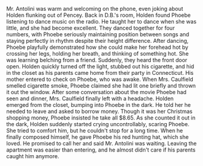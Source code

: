Mr. Antolini was warm and welcoming on the phone, even joking about Holden flunking out of Pencey. Back in D.B.'s room, Holden found Phoebe listening to dance music on the radio. He taught her to dance when she was little, and she had become excellent. They danced together for four numbers, with Phoebe seriously maintaining position between songs and staying perfectly in rhythm despite their height difference. After dancing, Phoebe playfully demonstrated how she could make her forehead hot by crossing her legs, holding her breath, and thinking of something hot. She was learning belching from a friend. Suddenly, they heard the front door open. Holden quickly turned off the light, stubbed out his cigarette, and hid in the closet as his parents came home from their party in Connecticut. His mother entered to check on Phoebe, who was awake. When Mrs. Caulfield smelled cigarette smoke, Phoebe claimed she had lit one briefly and thrown it out the window. After some conversation about the movie Phoebe had seen and dinner, Mrs. Caulfield finally left with a headache. Holden emerged from the closet, bumping into Phoebe in the dark. He told her he needed to leave and asked to borrow money. Though it was her Christmas shopping money, Phoebe insisted he take all $8.65. As she counted it out in the dark, Holden suddenly started crying uncontrollably, scaring Phoebe. She tried to comfort him, but he couldn't stop for a long time. When he finally composed himself, he gave Phoebe his red hunting hat, which she loved. He promised to call her and said Mr. Antolini was waiting. Leaving the apartment was easier than entering, and he almost didn't care if his parents caught him anymore.
